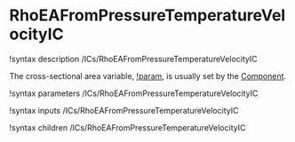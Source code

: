 # RhoEAFromPressureTemperatureVelocityIC

!syntax description /ICs/RhoEAFromPressureTemperatureVelocityIC

The cross-sectional area variable, [!param](/ICs/SpecificTotalEnthalpyIC/A),
is usually set by the [Component](syntax/Components/index.md).

!syntax parameters /ICs/RhoEAFromPressureTemperatureVelocityIC

!syntax inputs /ICs/RhoEAFromPressureTemperatureVelocityIC

!syntax children /ICs/RhoEAFromPressureTemperatureVelocityIC
